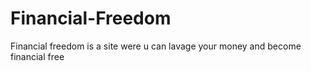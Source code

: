 # Financial-Freedom
Financial freedom is a site were u can lavage your money and become financial free
